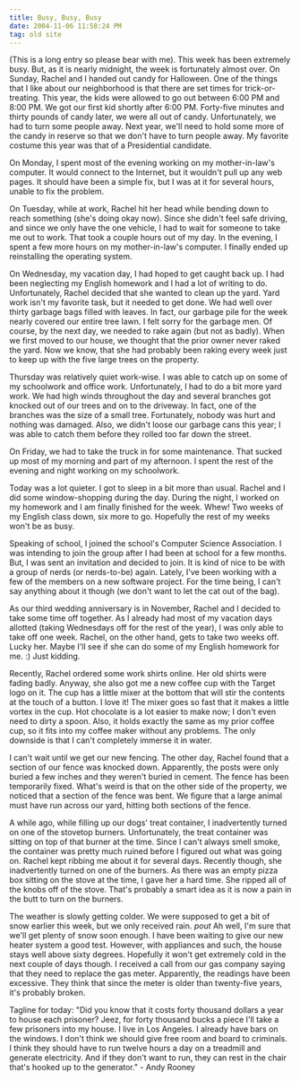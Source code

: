 ```yaml
---
title: Busy, Busy, Busy
date: 2004-11-06 11:58:24 PM
tag: old site
---
```


(This is a long entry so please bear with me). This week has been extremely busy. But, as it is nearly midnight, the week is fortunately almost over. On Sunday, Rachel and I handed out candy for Halloween. One of the things that I like about our neighborhood is that there are set times for trick-or-treating. This year, the kids were allowed to go out between 6:00 PM and 8:00 PM. We got our first kid shortly after 6:00 PM. Forty-five minutes and thirty pounds of candy later, we were all out of candy. Unfortunately, we had to turn some people away. Next year, we'll need to hold some more of the candy in reserve so that we don't have to turn people away. My favorite costume this year was that of a Presidential candidate.

On Monday, I spent most of the evening working on my mother-in-law's computer. It would connect to the Internet, but it wouldn't pull up any web pages. It should have been a simple fix, but I was at it for several hours, unable to fix the problem.

On Tuesday, while at work, Rachel hit her head while bending down to reach something (she's doing okay now). Since she didn't feel safe driving, and since we only have the one vehicle, I had to wait for someone to take me out to work. That took a couple hours out of my day. In the evening, I spent a few more hours on my mother-in-law's computer. I finally ended up reinstalling the operating system.

On Wednesday, my vacation day, I had hoped to get caught back up. I had been neglecting my English homework and I had a lot of writing to do. Unfortunately, Rachel decided that she wanted to clean up the yard. Yard work isn't my favorite task, but it needed to get done. We had well over thirty garbage bags filled with leaves. In fact, our garbage pile for the week nearly covered our entire tree lawn. I felt sorry for the garbage men. Of course, by the next day, we needed to rake again (but not as badly). When we first moved to our house, we thought that the prior owner never raked the yard. Now we know, that she had probably been raking every week just to keep up with the five large trees on the property.

Thursday was relatively quiet work-wise. I was able to catch up on some of my schoolwork and office work. Unfortunately, I had to do a bit more yard work. We had high winds throughout the day and several branches got knocked out of our trees and on to the driveway. In fact, one of the branches was the size of a small tree. Fortunately, nobody was hurt and nothing was damaged. Also, we didn't loose our garbage cans this year; I was able to catch them before they rolled too far down the street.

On Friday, we had to take the truck in for some maintenance. That sucked up most of my morning and part of my afternoon. I spent the rest of the evening and night working on my schoolwork.

Today was a lot quieter. I got to sleep in a bit more than usual. Rachel and I did some window-shopping during the day. During the night, I worked on my homework and I am finally finished for the week. Whew! Two weeks of my English class down, six more to go. Hopefully the rest of my weeks won't be as busy.

Speaking of school, I joined the school's Computer Science Association. I was intending to join the group after I had been at school for a few months. But, I was sent an invitation and decided to join. It is kind of nice to be with a group of nerds (or nerds-to-be) again. Lately, I've been working with a few of the members on a new software project. For the time being, I can't say anything about it though (we don't want to let the cat out of the bag).

As our third wedding anniversary is in November, Rachel and I decided to take some time off together. As I already had most of my vacation days allotted (taking Wednesdays off for the rest of the year), I was only able to take off one week. Rachel, on the other hand, gets to take two weeks off. Lucky her. Maybe I'll see if she can do some of my English homework for me. :) Just kidding.

Recently, Rachel ordered some work shirts online. Her old shirts were fading badly. Anyway, she also got me a new coffee cup with the Target logo on it. The cup has a little mixer at the bottom that will stir the contents at the touch of a button. I love it! The mixer goes so fast that it makes a little vortex in the cup. Hot chocolate is a lot easier to make now; I don't even need to dirty a spoon. Also, it holds exactly the same as my prior coffee cup, so it fits into my coffee maker without any problems. The only downside is that I can't completely immerse it in water.

I can't wait until we get our new fencing. The other day, Rachel found that a section of our fence was knocked down. Apparently, the posts were only buried a few inches and they weren't buried in cement. The fence has been temporarily fixed. What's weird is that on the other side of the property, we noticed that a section of the fence was bent. We figure that a large animal must have run across our yard, hitting both sections of the fence.

A while ago, while filling up our dogs' treat container, I inadvertently turned on one of the stovetop burners. Unfortunately, the treat container was sitting on top of that burner at the time. Since I can't always smell smoke, the container was pretty much ruined before I figured out what was going on. Rachel kept ribbing me about it for several days. Recently though, she inadvertently turned on one of the burners. As there was an empty pizza box sitting on the stove at the time, I gave her a hard time. She ripped all of the knobs off of the stove. That's probably a smart idea as it is now a pain in the butt to turn on the burners.

The weather is slowly getting colder. We were supposed to get a bit of snow earlier this week, but we only received rain. *pout* Ah well, I'm sure that we'll get plenty of snow soon enough. I have been waiting to give our new heater system a good test. However, with appliances and such, the house stays well above sixty degrees. Hopefully it won't get extremely cold in the next couple of days though. I received a call from our gas company saying that they need to replace the gas meter. Apparently, the readings have been excessive. They think that since the meter is older than twenty-five years, it's probably broken.

Tagline for today: "Did you know that it costs forty thousand dollars a year to house each prisoner? Jeez, for forty thousand bucks a piece I'll take a few prisoners into my house. I live in Los Angeles. I already have bars on the windows. I don't think we should give free room and board to criminals. I think they should have to run twelve hours a day on a treadmill and generate electricity. And if they don't want to run, they can rest in the chair that's hooked up to the generator." - Andy Rooney
